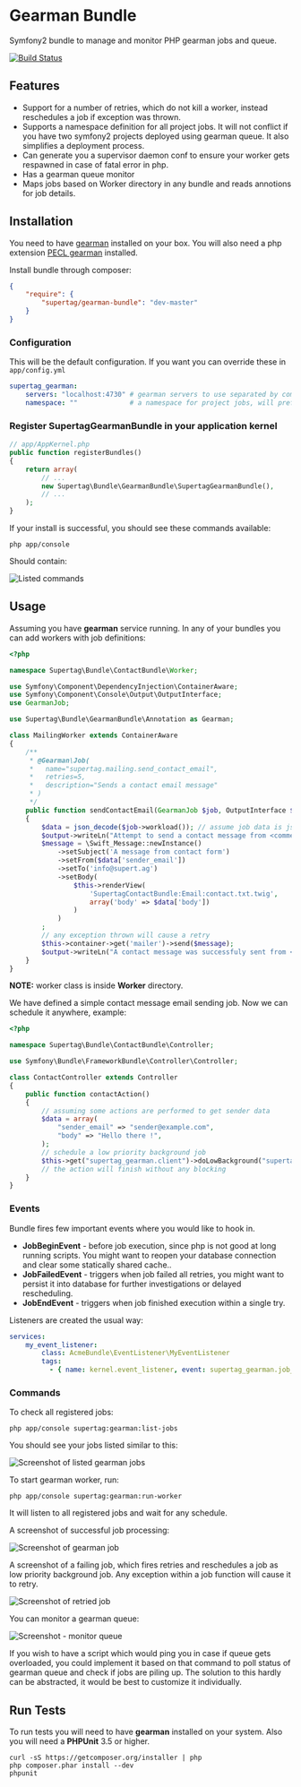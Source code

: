 # Gearman Bundle

Symfony2 bundle to manage and monitor PHP gearman jobs and queue.

[![Build Status](https://travis-ci.org/supertag/GearmanBundle.png?branch=master)](https://travis-ci.org/supertag/GearmanBundle)

## Features

- Support for a number of retries, which do not kill a worker, instead reschedules a job if exception was thrown.
- Supports a namespace definition for all project jobs. It will not conflict if you have two symfony2
projects deployed using gearman queue. It also simplifies a deployment process.
- Can generate you a supervisor daemon conf to ensure your worker gets respawned in case of fatal error in php.
- Has a gearman queue monitor
- Maps jobs based on Worker directory in any bundle and reads annotions for job details.

## Installation

You need to have [gearman](http://gearman.org/) installed on your box. You will also need a php extension
[PECL gearman](http://pecl.php.net/package/gearman) installed.

Install bundle through composer:

``` json
{
    "require": {
        "supertag/gearman-bundle": "dev-master"
    }
}
```

### Configuration

This will be the default configuration. If you want you can override these in `app/config.yml`

```yaml
supertag_gearman:
    servers: "localhost:4730" # gearman servers to use separated by comma, example "localhost:4730,other-domain.com:4730"
    namespace: ""             # a namespace for project jobs, will prefix all job names to prevent conflicts
```

### Register SupertagGearmanBundle in your application kernel

```php
// app/AppKernel.php
public function registerBundles()
{
    return array(
        // ...
        new Supertag\Bundle\GearmanBundle\SupertagGearmanBundle(),
        // ...
    );
}
```

If your install is successful, you should see these commands available:

    php app/console

Should contain:

![Listed commands](https://raw.github.com/supertag/GearmanBundle/master/Resources/screenshots/commands.png)

## Usage

Assuming you have **gearman** service running.
In any of your bundles you can add workers with job definitions:

``` php
<?php

namespace Supertag\Bundle\ContactBundle\Worker;

use Symfony\Component\DependencyInjection\ContainerAware;
use Symfony\Component\Console\Output\OutputInterface;
use GearmanJob;

use Supertag\Bundle\GearmanBundle\Annotation as Gearman;

class MailingWorker extends ContainerAware
{
    /**
     * @Gearman\Job(
     *   name="supertag.mailing.send_contact_email",
     *   retries=5,
     *   description="Sends a contact email message"
     * )
     */
    public function sendContactEmail(GearmanJob $job, OutputInterface $output)
    {
        $data = json_decode($job->workload()); // assume job data is json encoded, can be serialized or be a simple string
        $output->writeLn("Attempt to send a contact message from <comment>{$data['sender_email']}</comment>");
        $message = \Swift_Message::newInstance()
            ->setSubject('A message from contact form')
            ->setFrom($data['sender_email'])
            ->setTo('info@supert.ag')
            ->setBody(
                $this->renderView(
                    'SupertagContactBundle:Email:contact.txt.twig',
                    array('body' => $data['body'])
                )
            )
        ;
        // any exception thrown will cause a retry
        $this->container->get('mailer')->send($message);
        $output->writeLn("A contact message was successfuly sent from <comment>{$data['sender_email']}</comment>");
    }
}
```

**NOTE:** worker class is inside **Worker** directory.

We have defined a simple contact message email sending job. Now we can schedule it anywhere, example:

``` php
<?php

namespace Supertag\Bundle\ContactBundle\Controller;

use Symfony\Bundle\FrameworkBundle\Controller\Controller;

class ContactController extends Controller
{
    public function contactAction()
    {
        // assuming some actions are performed to get sender data
        $data = array(
            "sender_email" => "sender@example.com",
            "body" => "Hello there !",
        );
        // schedule a low priority background job
        $this->get("supertag_gearman.client")->doLowBackground("supertag.mailing.send_contact_email", json_encode($data));
        // the action will finish without any blocking
    }
}
```

### Events

Bundle fires few important events where you would like to hook in.

- **JobBeginEvent** - before job execution, since php is not good at long running scripts. You might want to reopen your
database connection and clear some statically shared cache..
- **JobFailedEvent** - triggers when job failed all retries, you might want to persist it into database for further
investigations or delayed rescheduling.
- **JobEndEvent** - triggers when job finished execution within a single try.

Listeners are created the usual way:

``` yaml
services:
    my_event_listener:
        class: AcmeBundle\EventListener\MyEventListener
        tags:
          - { name: kernel.event_listener, event: supertag_gearman.job_failed_event, method: onJobFailure }
```

### Commands

To check all registered jobs:

    php app/console supertag:gearman:list-jobs

You should see your jobs listed similar to this:

![Screenshot of listed gearman jobs](https://raw.github.com/supertag/GearmanBundle/master/Resources/screenshots/job_list.png)

To start gearman worker, run:

    php app/console supertag:gearman:run-worker

It will listen to all registered jobs and wait for any schedule.

A screenshot of successful job processing:

![Screenshot of gearman job](https://raw.github.com/supertag/GearmanBundle/master/Resources/screenshots/normal_job.png)

A screenshot of a failing job, which fires retries and reschedules a job as low priority background job.
Any exception within a job function will cause it to retry.

![Screenshot of retried job](https://raw.github.com/supertag/GearmanBundle/master/Resources/screenshots/retries.png)

You can monitor a gearman queue:

![Screenshot - monitor queue](https://raw.github.com/supertag/GearmanBundle/master/Resources/screenshots/monitor.png)

If you wish to have a script which would ping you in case if queue gets overloaded, you could implement it based on that
command to poll status of gearman queue and check if jobs are piling up. The solution to this hardly can be abstracted,
it would be best to customize it individually.

## Run Tests

To run tests you will need to have **gearman** installed on your system.
Also you will need a **PHPUnit** 3.5 or higher.

    curl -sS https://getcomposer.org/installer | php
    php composer.phar install --dev
    phpunit


